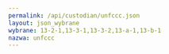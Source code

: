 ```yaml
---
permalink: /api/custodian/unfccc.json
layout: json_wybrane
wybrane: 13-2-1,13-3-1,13-3-2,13-a-1,13-b-1
nazwa: unfccc
---
```

